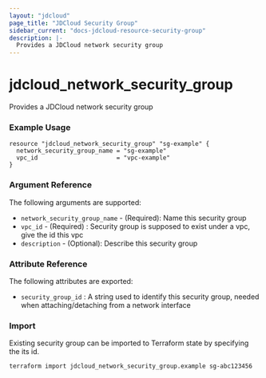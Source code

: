 ```yaml
---
layout: "jdcloud"
page_title: "JDCloud Security Group"
sidebar_current: "docs-jdcloud-resource-security-group"
description: |-
  Provides a JDCloud network security group
---
```


# jdcloud\_network\_security\_group

Provides a JDCloud network security group

### Example Usage 

```hcl
resource "jdcloud_network_security_group" "sg-example" {
  network_security_group_name = "sg-example"
  vpc_id                      = "vpc-example"
}
```

### Argument Reference

The following arguments are supported:

* `network_security_group_name` - \(Required\): Name this security group
* `vpc_id` - \(Required\) : Security group is supposed to exist under a vpc, give the id this vpc
* `description` - \(Optional\): Describe this security group

### Attribute Reference

The following attributes are exported:

* `security_group_id` : A string used to identify this security group, needed when attaching/detaching from a network interface


### Import

Existing security group can be imported to Terraform state by specifying the its id.

```text
terraform import jdcloud_network_security_group.example sg-abc123456
```

